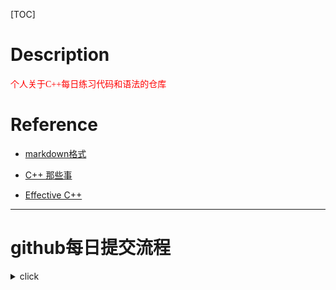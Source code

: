 [TOC]
# Description
<font face="微软雅黑" color=red>个人关于C++每日练习代码和语法的仓库</font>

# Reference  

- [markdown格式](https://blog.csdn.net/weixin_45494811/article/details/104307670)  

- [C++ 那些事](https://github.com/Light-City/CPlusPlusThings#%E6%96%B9%E5%BC%8F1-vscode--bazel)  

- [Effective C++](https://github.com/huihut/interview#effective)  

***

# github每日提交流程
<details>
  <summary>click</summary>  

    git config --global user.name "zhangweiweicpp"  

    git config --global user.email "243xxxxx933@qq.com"  

    git init  

    第一次，后面再次提交时该步骤非必要  

    git clone <GitHub仓库的URL>  

    cd <本地仓库目录>  

    git checkout -b <分支名>  

    git pull origin <目标分支名>  

    #添加修改的文件到暂存区  

    git add .  

    git commit -m "Merge"  

    解决冲突  

    git commit -m "Commit message"  

    **将会推送本地主分支的更新到远程主分支。确保你当前位于正确的分支上，推送你的更改到远程仓库的 main 分支  

    git push origin <本地分支名>:<远程分支名> 
</details>
 

